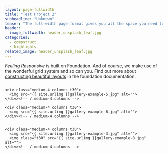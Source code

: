 ```yaml
---
layout: page-fullwidth
title: "Test Project 2"
subheadline: "Unknown"
teaser: "The full-width page format gives you all the space you need to show your content using the grid."
header:
  image_fullwidth: header_unsplash_leaf.jpg
categories:
  - compstruct
  - highlights
related_image: header_unsplash_leaf.jpg
---
```


_Feeling Responsive_ is built on Foundation. And of course, we make use of the wonderful grid system and so can you. Find out more about [constructing beautiful layouts][1] in the foundation documentation.

<!--more-->

<div class="row">
    <div class="medium-4 columns t30">
    <img src="{{ site.urlimg }}gallery-example-4.jpg" alt="">
    </div><!-- /.medium-4.columns -->

    <div class="medium-4 columns t30">
      <img src="{{ site.urlimg }}gallery-example-5.jpg" alt="">
    </div><!-- /.medium-4.columns -->

    <div class="medium-4 columns t30">
      <img src="{{ site.urlimg }}gallery-example-6.jpg" alt="">
    </div><!-- /.medium-4.columns -->

</div><!-- /.row -->

<div class="row">
    <div class="medium-8 columns t30">
    <img src="{{ site.urlimg }}gallery-example-7.jpg" alt="">
    </div><!-- /.medium-8.columns -->

    <div class="medium-4 columns t30">
      <img src="{{ site.urlimg }}gallery-example-3.jpg" alt="">
      <img class="t30" src="{{ site.urlimg }}gallery-example-8.jpg" alt="">
    </div><!-- /.medium-4.columns -->

</div><!-- /.row -->

[1]: http://foundation.zurb.com/docs/components/grid.html

